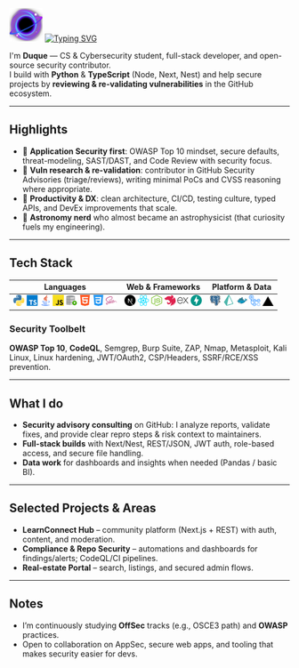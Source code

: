 <img src="./blackhole1.png" alt="blackhole" width="60" height="60"> <a href="https://git.io/typing-svg"><img src="https://readme-typing-svg.demolab.com?font=Fira+Code&pause=1000&color=8D72DA&width=435&lines=Hi+there!" alt="Typing SVG" /></a>

I'm **Duque** — CS & Cybersecurity student, full-stack developer, and open-source security contributor.  
I build with **Python** & **TypeScript** (Node, Next, Nest) and help secure projects by **reviewing & re-validating vulnerabilities** in the GitHub ecosystem.

---

## Highlights
- 🔐 **Application Security first**: OWASP Top 10 mindset, secure defaults, threat-modeling, SAST/DAST, and Code Review with security focus.  
- 🧪 **Vuln research & re-validation**: contributor in GitHub Security Advisories (triage/reviews), writing minimal PoCs and CVSS reasoning where appropriate.  
- 🧰 **Productivity & DX**: clean architecture, CI/CD, testing culture, typed APIs, and DevEx improvements that scale.  
- 🌌 **Astronomy nerd** who almost became an astrophysicist (that curiosity fuels my engineering).

---

## Tech Stack

| **Languages** | **Web & Frameworks** | **Platform & Data** |
|---|---|---|
| <a href="https://www.python.org"><img src="./programming_emotes/langPython.png" alt="Python" width="20" height="20"></a> <a href="https://www.typescriptlang.org"><img src="./programming_emotes/typescript.png" alt="TypeScript" width="20" height="20"></a> <a href="https://www.java.com"><img src="./programming_emotes/langJava.png" alt="Java" width="20" height="20"></a> <a href="https://www.javascript.com"><img src="./programming_emotes/JavaScript.png" alt="JavaScript" width="20" height="20"></a> <a href="https://en.wikipedia.org/wiki/SQL"><img src="./programming_emotes/sql.png" alt="SQL" width="20" height="20"></a> <a href="https://html.spec.whatwg.org/"><img src="./programming_emotes/HTML.png" alt="HTML" width="20" height="20"></a> <a href="https://www.w3.org/Style/CSS/"><img src="./programming_emotes/CSS.png" alt="CSS" width="20" height="20"></a> <a href="https://sass-lang.com"><img src="./programming_emotes/scss.png" alt="SCSS" width="20" height="20"></a> | <a href="https://nextjs.org"><img src="./programming_emotes/nextjs.png" alt="Next.js" width="20" height="20"></a> <a href="https://react.dev"><img src="./programming_emotes/react.png" alt="React" width="20" height="20"></a> <a href="https://nodejs.org/"><img src="./programming_emotes/NodeJS.png" alt="Node.js" width="20" height="20"></a> <a href="https://nestjs.com"><img src="./programming_emotes/nestjs.png" alt="NestJS" width="20" height="20"></a> <a href="https://expressjs.com"><img src="./programming_emotes/express.png" alt="Express" width="20" height="20"></a> <a href="https://fastapi.tiangolo.com"><img src="./programming_emotes/fastapi.png" alt="FastAPI" width="20" height="20"></a> | <a href="https://www.postgresql.org"><img src="./programming_emotes/postgresql.png" alt="PostgreSQL" width="20" height="20"></a> <a href="https://www.prisma.io"><img src="./programming_emotes/prisma.png" alt="Prisma ORM" width="20" height="20"></a> <a href="https://www.docker.com"><img src="./programming_emotes/docker.png" alt="Docker" width="20" height="20"></a> <a href="https://github.com/features/actions"><img src="./programming_emotes/github-actions.png" alt="GitHub Actions" width="20" height="20"></a> <a href="https://vercel.com"><img src="./programming_emotes/vercel.png" alt="Vercel" width="20" height="20"></a> |


### Security Toolbelt
**OWASP Top 10**, **CodeQL**, Semgrep, Burp Suite, ZAP, Nmap, Metasploit, Kali Linux, Linux hardening, JWT/OAuth2, CSP/Headers, SSRF/RCE/XSS prevention.

---

## What I do
- **Security advisory consulting** on GitHub: I analyze reports, validate fixes, and provide clear repro steps & risk context to maintainers.  
- **Full-stack builds** with Next/Nest, REST/JSON, JWT auth, role-based access, and secure file handling.  
- **Data work** for dashboards and insights when needed (Pandas / basic BI).

---

## Selected Projects & Areas
- **LearnConnect Hub** – community platform (Next.js + REST) with auth, content, and moderation.  
- **Compliance & Repo Security** – automations and dashboards for findings/alerts; CodeQL/CI pipelines.  
- **Real-estate Portal** – search, listings, and secured admin flows.

---

## Notes
- I’m continuously studying **OffSec** tracks (e.g., OSCE3 path) and **OWASP** practices.  
- Open to collaboration on AppSec, secure web apps, and tooling that makes security easier for devs.

